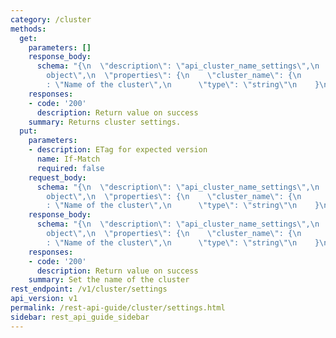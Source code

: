```yaml
---
category: /cluster
methods:
  get:
    parameters: []
    response_body:
      schema: "{\n  \"description\": \"api_cluster_name_settings\",\n  \"type\": \"\
        object\",\n  \"properties\": {\n    \"cluster_name\": {\n      \"description\"\
        : \"Name of the cluster\",\n      \"type\": \"string\"\n    }\n  }\n}"
    responses:
    - code: '200'
      description: Return value on success
    summary: Returns cluster settings.
  put:
    parameters:
    - description: ETag for expected version
      name: If-Match
      required: false
    request_body:
      schema: "{\n  \"description\": \"api_cluster_name_settings\",\n  \"type\": \"\
        object\",\n  \"properties\": {\n    \"cluster_name\": {\n      \"description\"\
        : \"Name of the cluster\",\n      \"type\": \"string\"\n    }\n  }\n}"
    response_body:
      schema: "{\n  \"description\": \"api_cluster_name_settings\",\n  \"type\": \"\
        object\",\n  \"properties\": {\n    \"cluster_name\": {\n      \"description\"\
        : \"Name of the cluster\",\n      \"type\": \"string\"\n    }\n  }\n}"
    responses:
    - code: '200'
      description: Return value on success
    summary: Set the name of the cluster
rest_endpoint: /v1/cluster/settings
api_version: v1
permalink: /rest-api-guide/cluster/settings.html
sidebar: rest_api_guide_sidebar
---
```

